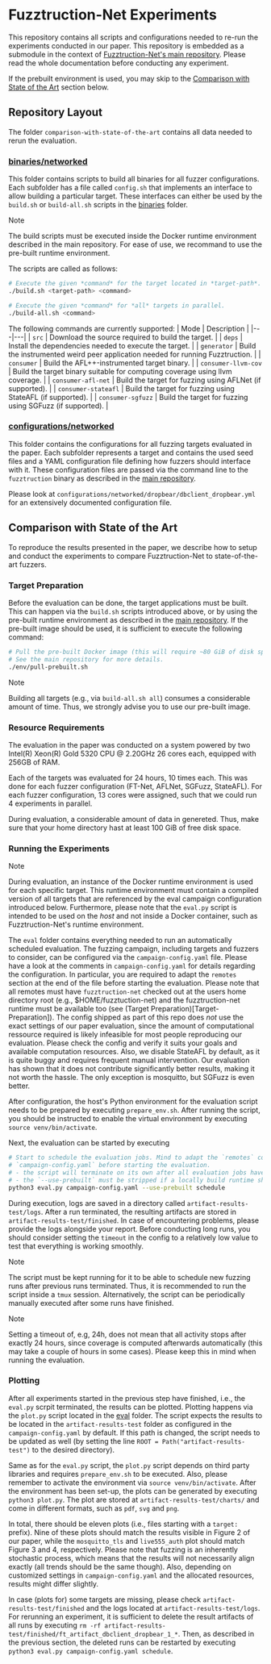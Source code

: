 # Fuzztruction-Net Experiments

This repository contains all scripts and configurations needed to re-run the experiments conducted in our paper. This repository is embedded as a submodule in the context of [Fuzztruction-Net's main repository](https://github.com/fuzztruction/fuzztruction-net). Please read the whole documentation before conducting any experiment.

If the prebuilt environment is used, you may skip to the [Comparison with State of the Art](#Comparison-with-State-of-the-Art) section below.

## Repository Layout
The folder `comparison-with-state-of-the-art` contains all data needed to rerun the evaluation.

### [binaries/networked](comparison-with-state-of-the-art/binaries/networked)
This folder contains scripts to build all binaries for all fuzzer configurations. Each subfolder has a file called `config.sh` that implements an interface to allow building a particular target. These interfaces can either be used by the `build.sh` or `build-all.sh` scripts in the [binaries](comparison-with-state-of-the-art/binaries/networked) folder.

> [!NOTE]
> The build scripts must be executed inside the Docker runtime environment described in the main repository. For ease of use, we recommand to use the pre-built runtime environment.

The scripts are called as follows:
```bash
# Execute the given *command* for the target located in *target-path*.
./build.sh <target-path> <command>

# Execute the given *command* for *all* targets in parallel.
./build-all.sh <command>
```

The following commands are currently supported:
| Mode  | Description  |
|---|---|
| `src`  | Download the source required to build the target.  |
| `deps` | Install the dependencies needed to execute the target. |
| `generator`   | Build the instrumented weird peer application needed for running Fuzztruction. |
| `consumer`  | Build the AFL++-instrumented target binary. |
| `consumer-llvm-cov`  | Build the target binary suitable for computing coverage using llvm coverage. |
| `consumer-afl-net`  | Build the target for fuzzing using AFLNet (if supported). |
| `consumer-stateafl`  | Build the target for fuzzing using StateAFL (if supported). |
| `consumer-sgfuzz`  | Build the target for fuzzing using SGFuzz (if supported). |

### [configurations/networked](comparison-with-state-of-the-art/configurations/networked)
This folder contains the configurations for all fuzzing targets evaluated in the paper. Each subfolder represents a target and contains the used seed files and a YAML configuration file defining how fuzzers should interface with it. These configuration files are passed via the command line to the `fuzztruction` binary as described in the [main repository](https://github.com/fuzztruction/fuzztruction-net).

Please look at `configurations/networked/dropbear/dbclient_dropbear.yml` for an extensively documented configuration file.

## Comparison with State of the Art
<a name="Comparison-with-State-of-the-Art"></a>
To reproduce the results presented in the paper, we describe how to setup and conduct the experiments to compare Fuzztruction-Net to state-of-the-art fuzzers.


### Target Preparation
Before the evaluation can be done, the target applications must be built. This can happen via the `build.sh` scripts introduced above, or by using the pre-built runtime environment as described in the [main repository](https://github.com/fuzztruction/fuzztruction-net). If the pre-built image should be used, it is sufficient to execute the following command:
```sh
# Pull the pre-built Docker image (this will require ~80 GiB of disk space)
# See the main repository for more details.
./env/pull-prebuilt.sh
```

> [!NOTE]
> Building all targets (e.g., via `build-all.sh all`) consumes a considerable amount of time. Thus, we strongly advise you to use our pre-built image.

### Resource Requirements
<a name="Target-Preparation"></a>
The evaluation in the paper was conducted on a system powered by two Intel(R) Xeon(R) Gold 5320 CPU @ 2.20GHz 26 cores each, equipped with 256GB of RAM.

Each of the targets was evaluated for 24 hours, 10 times each. This was done for each fuzzer configuration (FT-Net, AFLNet, SGFuzz, StateAFL). For each fuzzer configuration, 13 cores were assigned, such that we could run 4 experiments in parallel.

During evaluation, a considerable amount of data in genereted. Thus, make sure that your home directory hast at least 100 GiB of free disk space.

### Running the Experiments
> [!NOTE]
> During evaluation, an instance of the Docker runtime environment is used for each specific target. This runtime environment must contain a compiled version of all targets that are referenced by the eval campaign configuration introduced below. Furthermore, please note that the `eval.py` script is intended to be used on the *host* and not inside a Docker container, such as Fuzztruction-Net's runtime environment.

The `eval` folder contains everything needed to run an automatically scheduled evaluation. The fuzzing campaign, including targets and fuzzers to consider, can be configured via the `campaign-config.yaml` file. Please have a look at the comments in `campaign-config.yaml` for details regarding the configuration. In particular, you are required to adapt the `remotes` section at the end of the file before starting the evaluation. Please note that all remotes must have `fuzztruction-net` checked out at the users home directory root (e.g., $HOME/fuzztuction-net) and the fuzztruction-net runtime must be available too (see (Target Preparation)[Target-Preparation]).
The config shipped as part of this repo does *not* use the exact settings of our paper evaluation, since the amount of computational ressource required is likely infeasible for most people reproducing our evaluation. Please check the config and verify it suits your goals and available computation resources. Also, we disable StateAFL by default, as it is quite buggy and requires frequent manual intervention. Our evaluation has shown that it does not contribute significantly better results, making it not worth the hassle. The only exception is mosquitto, but SGFuzz is even better.

After configuration, the host's Python environment for the evaluation script needs to be prepared by executing `prepare_env.sh`. After running the script, you should be instructed to enable the virtual environment by executing `source venv/bin/activate`.

Next, the evaluation can be started by executing
```sh
# Start to schedule the evaluation jobs. Mind to adapt the `remotes` configuration in the
# `campaign-config.yaml` before starting the evaluation.
# - the script will terminate on its own after all evaluation jobs have terminated
# - the `--use-prebuilt` must be stripped if a locally build runtime should be used)
python3 eval.py campaign-config.yaml --use-prebuilt schedule
```
During execution, logs are saved in a directory called `artifact-results-test/logs`. After a run terminated, the resulting artifacts are stored in `artifact-results-test/finished`. In case of encountering problems, please provide the logs alongside your report. Before conducting long runs, you should consider setting the `timeout` in the config to a relatively low value to test that everything is working smoothly.

> [!NOTE]
> The script must be kept running for it to be able to schedule new fuzzing runs after previous runs terminated. Thus, it is recommended to run the script inside a `tmux` session. Alternatively, the script can be periodically manually executed after some runs have finished.

> [!NOTE]
> Setting a timeout of, e.g, 24h, does not mean that all activity stops after exactly 24 hours, since coverage is computed afterwards automatically (this may take a couple of hours in some cases). Please keep this in mind when running the evaluation.


### Plotting
After all experiments started in the previous step have finished, i.e., the `eval.py` scrpit terminated, the results can be plotted. Plotting happens via the `plot.py` script located in the [eval](comparison-with-state-of-the-art/eval) folder. The script expects the results to be located in the `artifact-results-test` folder as configured in the `campaign-config.yaml` by default. If this path is changed, the script needs to be updated as well (by setting the line `ROOT = Path("artifact-results-test")` to the desired directory).

Same as for the `eval.py` script, the `plot.py` script depends on third party libraries and requires `prepare_env.sh` to be executed. Also, please remember to activate the environment via `source venv/bin/activate`. After the environment has been set-up, the plots can be generated by executing `python3 plot.py`. The plot are stored at `artifact-results-test/charts/` and come in different formats, such as `pdf`, `svg` and `png`.

In total, there should be eleven plots (i.e., files starting with a `target:` prefix). Nine of these plots should match the results visible in Figure 2 of our paper, while the `mosquitto_tls` and `live555_auth` plot should match Figure 3 and 4, respectively. Please note that fuzzing is an inherently stochastic process, which means that the results will not necessarily align exactly (all trends should be the same though). Also, depending on customized settings in `campaign-config.yaml` and the allocated resources, results might differ slightly.

In case (plots for) some targets are missing, please check `artifact-results-test/finished` and the logs located at `artifact-results-test/logs`. For rerunning an experiment, it is sufficient to delete the result artifacts of all runs by executing `rm -rf artifact-results-test/finished/ft_artifact_dbclient_dropbear_1_*`. Then, as described in the previous section, the deleted runs can be restarted by executing `python3 eval.py campaign-config.yaml schedule`.
